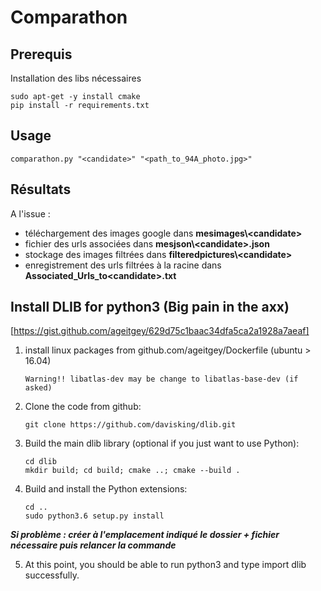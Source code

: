 # Comparathon

## Prerequis
Installation des libs nécessaires

    sudo apt-get -y install cmake
    pip install -r requirements.txt
    
## Usage


    comparathon.py "<candidate>" "<path_to_94A_photo.jpg>"

## Résultats

A l'issue : 
- téléchargement des images google dans **mesimages\\\<candidate>**
- fichier des urls associées dans **mesjson\\\<candidate>.json**
- stockage des images filtrées dans **filteredpictures\\\<candidate>**
- enregistrement des urls filtrées à la racine dans **Associated_Urls_to\<candidate\>.txt**


## Install DLIB for python3 (Big pain in the axx)

[https://gist.github.com/ageitgey/629d75c1baac34dfa5ca2a1928a7aeaf]

1. install linux packages from github.com/ageitgey/Dockerfile (ubuntu > 16.04)

       Warning!! libatlas-dev may be change to libatlas-base-dev (if asked)

2. Clone the code from github:

       git clone https://github.com/davisking/dlib.git
       
3. Build the main dlib library (optional if you just want to use Python):

       cd dlib
       mkdir build; cd build; cmake ..; cmake --build .
       
4. Build and install the Python extensions:

       cd ..
       sudo python3.6 setup.py install
       
***Si problème : créer à l'emplacement indiqué le dossier + fichier nécessaire 
puis relancer la commande***
       
5. At this point, you should be able to run python3 and type import dlib successfully.